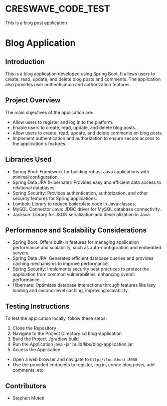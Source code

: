# CRESWAVE_CODE_TEST
This is a blog post application
# Blog Application

## Introduction
This is a blog application developed using Spring Boot. It allows users to create, 
read, update, and delete blog posts and comments. The application also provides user 
authentication and authorization features.

## Project Overview
The main objectives of the application are:
- Allow users to register and log in to the platform.
- Enable users to create, read, update, and delete blog posts.
- Allow users to create, read, update, and delete comments on blog posts.
- Implement authentication and authorization to ensure secure access to the application's features.

## Libraries Used
- Spring Boot: Framework for building robust Java applications with minimal configuration.
- Spring Data JPA (Hibernate): Provides easy and efficient data access to relational databases.
- Spring Security: Provides authentication, authorization, and other security features for Spring applications.
- Lombok: Library to reduce boilerplate code in Java classes.
- MySQL Connector Java: JDBC driver for MySQL database connectivity.
- Jackson: Library for JSON serialization and deserialization in Java.

## Performance and Scalability Considerations
- Spring Boot: Offers built-in features for managing application performance and scalability, 
such as auto-configuration and embedded servers.
- Spring Data JPA: Generates efficient database queries and provides caching mechanisms to improve performance.
- Spring Security: Implements security best practices to protect the application from common vulnerabilities, enhancing overall performance.
- Hibernate: Optimizes database interactions through features like lazy loading and second-level caching, improving scalability.

## Testing Instructions
To test the application locally, follow these steps:

1. Clone the Repository
2. Navigate to the Project Directory
cd blog-application
3. Build the Project
./gradlew build
4. Run the Application
java -jar build/libs/blog-application.jar
5. Access the Application
- Open a web browser and navigate to `http://localhost:8080`
- Use the provided endpoints to register, log in, create blog posts, add comments, etc.

## Contributors
- Stephen Muteti
